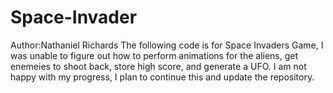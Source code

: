 # Space-Invader
Author:Nathaniel Richards
The following code is for Space Invaders Game, I was unable to figure out how to perform animations for the aliens, get enemeies to shoot back, store high score, and generate a UFO. I am not happy with my progress, I plan to continue this and update the repository.
